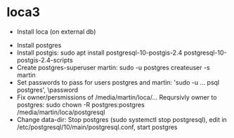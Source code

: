 # loca3

* Install loca (on external db)
- Install postgres
- Install postgis: sudo apt install postgresql-10-postgis-2.4 postgresql-10-postgis-2.4-scripts
- Create postgres-superuser martin: sudo -u postgres createuser -s martin
- Set passwords to pass for users postgres and martin: 'sudo -u ... psql postgres', \password
- Fix owner/persmissions of /media/martin/loca/... Reqursivly owner to postgres: sudo chown -R postgres:postgres /media/martin/loca/postgresql
- Change data-dir: Stop postgres (sudo systemctl stop postgresql), edit in /etc/postgresql/10/main/postgresql.conf, start postgres
